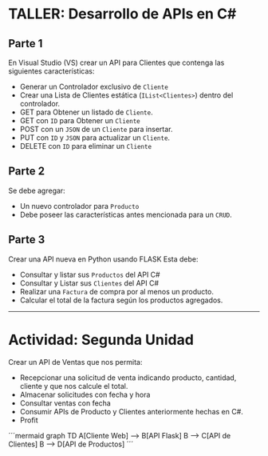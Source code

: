 # TALLER: Desarrollo de APIs en C#

## Parte 1
En Visual Studio (VS) crear un API para Clientes que contenga las siguientes características:

- Generar un Controlador exclusivo de `Cliente`
- Crear una Lista de Clientes estática (`IList<Clientes>`) dentro del controlador.
- GET para Obtener un listado de `Cliente`.
- GET con `ID` para Obtener un `Cliente`
- POST con un `JSON` de un `Cliente` para insertar.
- PUT con `ID` y `JSON` para actualizar un `Cliente`.
- DELETE con `ID` para eliminar un `Cliente`

## Parte 2
Se debe agregar:
- Un nuevo controlador para `Producto`
- Debe poseer las características antes mencionada para un `CRUD`.

## Parte 3
Crear una API nueva en Python usando FLASK
Esta debe:
- Consultar y listar sus `Productos` del API C#
- Consultar y Listar sus `Clientes` del API C#
- Realizar una `Factura` de compra por al menos un producto.
- Calcular el total de la factura según los productos agregados.

----

# Actividad: Segunda Unidad
Crear un API de Ventas que nos permita:
- Recepcionar una solicitud de venta indicando producto, cantidad, cliente y que nos calcule el total.
- Almacenar solicitudes con fecha y hora
- Consultar ventas con fecha
- Consumir APIs de Producto y Clientes anteriormente hechas en C#.
- Profit

´´´mermaid
graph TD
    A[Cliente Web] --> B[API Flask]
    B --> C[API de Clientes]
    B --> D[API de Productos]
´´´
